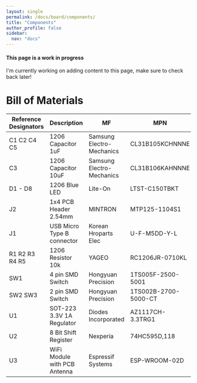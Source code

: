 ```yaml
---
layout: single
permalink: /docs/board/components/
title: "Components"
author_profile: false
sidebar:
  nav: "docs"
---
```

<div class="notice--warning">
  <h4>This page is a work in progress</h4>
  <p>I'm currently working on adding content to this page, make sure to check back later!</p>
</div>

# Bill of Materials

| Reference   Designators | Description | MF | MPN | QTY |
|-|-|-|-|-|
| C1 C2 C4 C5 | 1206 Capacitor 1uF | Samsung Electro-Mechanics | CL31B105KCHNNNE | 4 |
| C3 | 1206 Capacitor 10uF | Samsung Electro-Mechanics | CL31B106KAHNNNE | 1 |
| D1 - D8 | 1206 Blue LED | Lite-On | LTST-C150TBKT | 8 |
| J2 | 1x4 PCB Header 2.54mm | MINTRON | MTP125-1104S1 | 1 |
| J1 | USB Micro Type B connector | Korean Hroparts Elec | U-F-M5DD-Y-L | 1 |
| R1 R2 R3 R4 R5 | 1206 Resistor 10k | YAGEO | RC1206JR-0710KL | 5 |
| SW1 | 4 pin SMD Switch | Hongyuan Precision | 1TS005F-2500-5001 | 1 |
| SW2 SW3 | 2 pin SMD Switch | Hongyuan Precision | 1TS002B-2700-5000-CT | 2 |
| U1 | SOT-223 3.3V 1A Regulator | Diodes Incorporated | AZ1117CH-3.3TRG1 | 1 |
| U2 | 8 Bit Shift Register | Nexperia | 74HC595D,118 | 1 |
| U3 | WiFi Module with PCB Antenna | Espressif Systems | ESP-WROOM-02D | 1 |
